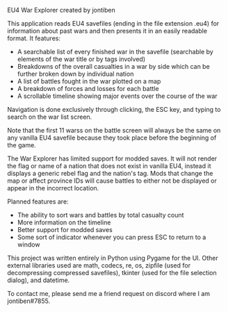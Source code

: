 EU4 War Explorer
created by jontiben

This application reads EU4 savefiles (ending in the file extension .eu4) for information about past wars and then presents it in an easily readable format. It features:
- A searchable list of every finished war in the savefile (searchable by elements of the war title or by tags involved)
- Breakdowns of the overall casualties in a war by side which can be further broken down by individual nation
- A list of battles fought in the war plotted on a map
- A breakdown of forces and losses for each battle
- A scrollable timeline showing major events over the course of the war

Navigation is done exclusively through clicking, the ESC key, and typing to search on the war list screen.

Note that the first 11 warss on the battle screen will always be the same on any vanilla EU4 savefile because they took place before the beginning of the game.


The War Explorer has limited support for modded saves. It will not render the flag or name of a nation that does not exist in vanilla EU4, instead it displays a generic rebel flag and the nation's tag. 
Mods that change the map or affect province IDs will cause battles to either not be displayed or appear in the incorrect location.


Planned features are:
- The ability to sort wars and battles by total casualty count
- More information on the timeline
- Better support for modded saves
- Some sort of indicator whenever you can press ESC to return to a window

This project was written entirely in Python using Pygame for the UI. Other external libraries used are math, codecs, re, os, zipfile (used for decompressing compressed savefiles), tkinter (used for the file selection dialog), and datetime.

To contact me, please send me a friend request on discord where I am jontiben#7855.
